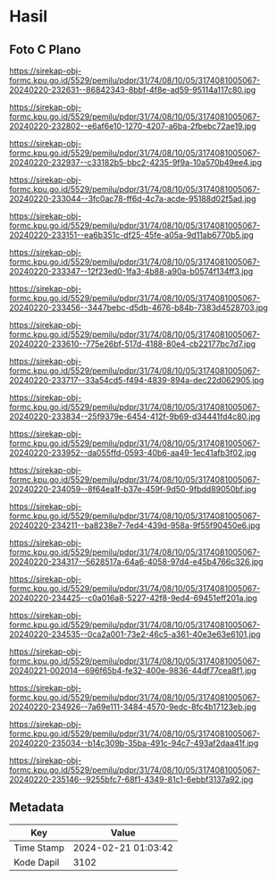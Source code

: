 # Hasil

## Foto C Plano

https://sirekap-obj-formc.kpu.go.id/5529/pemilu/pdpr/31/74/08/10/05/3174081005067-20240220-232631--86842343-8bbf-4f8e-ad59-95114a117c80.jpg

https://sirekap-obj-formc.kpu.go.id/5529/pemilu/pdpr/31/74/08/10/05/3174081005067-20240220-232802--e6af6e10-1270-4207-a6ba-2fbebc72ae19.jpg

https://sirekap-obj-formc.kpu.go.id/5529/pemilu/pdpr/31/74/08/10/05/3174081005067-20240220-232937--c33182b5-bbc2-4235-9f9a-10a570b49ee4.jpg

https://sirekap-obj-formc.kpu.go.id/5529/pemilu/pdpr/31/74/08/10/05/3174081005067-20240220-233044--3fc0ac78-ff6d-4c7a-acde-95188d02f5ad.jpg

https://sirekap-obj-formc.kpu.go.id/5529/pemilu/pdpr/31/74/08/10/05/3174081005067-20240220-233151--ea6b351c-df25-45fe-a05a-9d11ab6770b5.jpg

https://sirekap-obj-formc.kpu.go.id/5529/pemilu/pdpr/31/74/08/10/05/3174081005067-20240220-233347--12f23ed0-1fa3-4b88-a90a-b0574f134ff3.jpg

https://sirekap-obj-formc.kpu.go.id/5529/pemilu/pdpr/31/74/08/10/05/3174081005067-20240220-233456--3447bebc-d5db-4676-b84b-7383d4528703.jpg

https://sirekap-obj-formc.kpu.go.id/5529/pemilu/pdpr/31/74/08/10/05/3174081005067-20240220-233610--775e26bf-517d-4188-80e4-cb22177bc7d7.jpg

https://sirekap-obj-formc.kpu.go.id/5529/pemilu/pdpr/31/74/08/10/05/3174081005067-20240220-233717--33a54cd5-f494-4839-894a-dec22d062905.jpg

https://sirekap-obj-formc.kpu.go.id/5529/pemilu/pdpr/31/74/08/10/05/3174081005067-20240220-233834--25f9379e-6454-412f-9b69-d34441fd4c80.jpg

https://sirekap-obj-formc.kpu.go.id/5529/pemilu/pdpr/31/74/08/10/05/3174081005067-20240220-233952--da055ffd-0593-40b6-aa49-1ec41afb3f02.jpg

https://sirekap-obj-formc.kpu.go.id/5529/pemilu/pdpr/31/74/08/10/05/3174081005067-20240220-234059--8f64ea1f-b37e-459f-9d50-9fbdd89050bf.jpg

https://sirekap-obj-formc.kpu.go.id/5529/pemilu/pdpr/31/74/08/10/05/3174081005067-20240220-234211--ba8238e7-7ed4-439d-958a-9f55f90450e6.jpg

https://sirekap-obj-formc.kpu.go.id/5529/pemilu/pdpr/31/74/08/10/05/3174081005067-20240220-234317--5628517a-64a6-4058-97d4-e45b4766c326.jpg

https://sirekap-obj-formc.kpu.go.id/5529/pemilu/pdpr/31/74/08/10/05/3174081005067-20240220-234425--c0a016a8-5227-42f8-9ed4-69451eff201a.jpg

https://sirekap-obj-formc.kpu.go.id/5529/pemilu/pdpr/31/74/08/10/05/3174081005067-20240220-234535--0ca2a001-73e2-46c5-a361-40e3e63e6101.jpg

https://sirekap-obj-formc.kpu.go.id/5529/pemilu/pdpr/31/74/08/10/05/3174081005067-20240221-002014--696f65b4-fe32-400e-9836-44df77cea8f1.jpg

https://sirekap-obj-formc.kpu.go.id/5529/pemilu/pdpr/31/74/08/10/05/3174081005067-20240220-234926--7a69e111-3484-4570-9edc-8fc4b17123eb.jpg

https://sirekap-obj-formc.kpu.go.id/5529/pemilu/pdpr/31/74/08/10/05/3174081005067-20240220-235034--b14c309b-35ba-491c-94c7-493af2daa41f.jpg

https://sirekap-obj-formc.kpu.go.id/5529/pemilu/pdpr/31/74/08/10/05/3174081005067-20240220-235146--9255bfc7-68f1-4349-81c1-6ebbf3137a92.jpg


## Metadata

| Key        | Value               |
| ---------- | ------------------- |
| Time Stamp | 2024-02-21 01:03:42 |
| Kode Dapil | 3102                |



